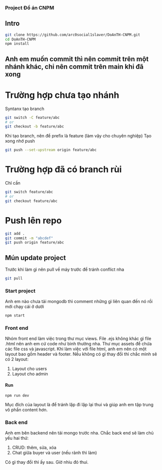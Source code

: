 ### Project Đồ án CNPM

## Intro

```bash
git clone https://github.com/arc0social1slaver/DoAnTH-CNPM.git
cd DoAnTH-CNPM
npm install
```

## Anh em muốn commit thì nên commit trên một nhánh khác, chỉ nên commit trên main khi đã xong

# Trường hợp chưa tạo nhánh

Syntanx tạo branch

```bash
git switch -C feature/abc
# or
git checkout -b feature/abc
```

Khi tạo branch, nên để prefix là feature (làm vậy cho chuyên nghiệp)
Tạo xong nhớ push

```bash
git push --set-upstream origin feature/abc
```

# Trường hợp đã có branch rùi

Chỉ cần

```bash
git switch feature/abc
# or
git checkout feature/abc
```

# Push lên repo

```bash
git add .
git commit -m "abcdef"
git push origin feature/abc
```

## Mún update project

Trước khi làm gì nên pull về máy trước để tránh conflict nha

```bash
git pull
```

### Start project

Anh em nào chưa tải mongodb thì comment những gì liên quan đến nó rồi mới chạy cái ở dưới

```bash
npm start
```

### Front end

Nhóm front end làm việc trong thư mục views. File .ejs không khác gì file .html nên anh em cứ code như bình thường nha.
Thư mục assets để chứa các file css và javascript.
Khi làm việc với file html, anh em nên có một layout bao gồm header và footer.
Nếu không có gì thay đổi thì chắc mình sẽ có 2 layout:

1. Layout cho users
2. Layout cho admin

#### Run
```
npm run dev
```

Mục đích của layout là để tránh lặp đi lặp lại thui và giúp anh em tập trung vô phần content hơn.

### Back end

Anh em bên backend nên tải mongo trước nha. Chắc back end sẽ làm chủ yếu hai thứ:

1. CRUD: thêm, sửa, xóa
2. Chat giữa buyer và user (nếu rảnh thì làm)

Có gì thay đổi thì ấy sau. Giờ nhiu đó thui.
